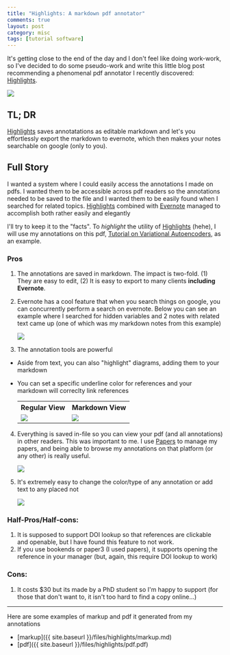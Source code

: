 ```yaml
---
title: "Highlights: A markdown pdf annotator"
comments: true
layout: post
category: misc
tags: [tutorial software]
---
```



It's getting close to the end of the day and I don't feel like doing work-work, so I've decided to do some pseudo-work and write this little blog post recommending a phenomenal pdf annotator I recently discovered: [Highlights](http://highlightsapp.net/). 

<img class="regular materialboxed responsive-img" src="http://highlightsapp.net/img/highlightsapp_yosemite2.jpg">


## TL; DR

[Highlights](http://highlightsapp.net/) saves annotatations as editable markdown and let's you  effortlessly export the markdown to evernote, which then makes your notes searchable on google (only to you).

## Full Story

I wanted a system where I could easily access the annotations I made on pdfs. I wanted them to be accessible across pdf readers so the annotations needed to be saved to the file and I wanted them to be easily found when I searched for related topics. [Highlights](http://highlightsapp.net/) combined with [Evernote](https://evernote.com/) managed to accomplish both rather easily and elegantly

I'll try to keep it to the "facts". To *highlight* the utility of [Highlights](http://highlightsapp.net/) (hehe), I will use my annotations on this pdf, [Tutorial on Variational Autoencoders](https://arxiv.org/pdf/1606.05908v2.pdf), as an example.



### Pros

1. The annotations are saved in markdown. The impact is two-fold. (1) They are easy to edit, (2) It is easy to export to many clients **including Evernote**.
2. Evernote has a cool feature that when you search things on google, you can concurrently perform a search on evernote. Below you can see an example where I searched for hidden variables and 2 notes with related text came up (one of which was my markdown notes from this example)

   <img class="regular materialboxed responsive-img" src="{{ site.baseurl }}/files/highlights/evernote_google.png">

3. The annotation tools are powerful
* Aside from text, you can also "highlight" diagrams, adding them to your markdown
* You can set a specific underline color for references and your markdown will correclty link references

   <table>
      <tr>
      <th>Regular View</th>
      <th>Markdown View</th>
      </tr>
      <tr>
      <td>
         <img class="regular materialboxed responsive-img" src="{{ site.baseurl }}/files/highlights/view.png">
      </td>
      <td>
         <img class="regular materialboxed responsive-img" src="{{ site.baseurl }}/files/highlights/markdown.png">
      </td>
      </tr>
   </table>

4. Everything is saved in-file so you can view your pdf (and all annotations) in other readers. This was important to me. I use [Papers](http://papersapp.com/mac/) to manage my papers, and being able to browse my annotations on that platform (or any other) is really useful.

   <img class="regular materialboxed responsive-img" src="{{ site.baseurl }}/files/highlights/papers.png">

5. It's extremely easy to change the color/type of any annotation or add text to any placed not

   <img class="regular materialboxed responsive-img" src="{{ site.baseurl }}/files/highlights/ease.png">


### Half-Pros/Half-cons:
1. It is supposed to support DOI lookup so that references are clickable and openable, but I have found this feature to not work.
2. If you use bookends or paper3 (I used papers), it supports opening the reference in your manager (but, again, this require DOI lookup to work)

### Cons:
1. It costs $30 but its made by a PhD student so I'm happy to support (for those that don't want to, it isn't too hard to find a copy online...)

---

Here are some examples of markup and pdf it generated from my annotations

* [markup]({{ site.baseurl }}/files/highlights/markup.md)
* [pdf]({{ site.baseurl }}/files/highlights/pdf.pdf)
